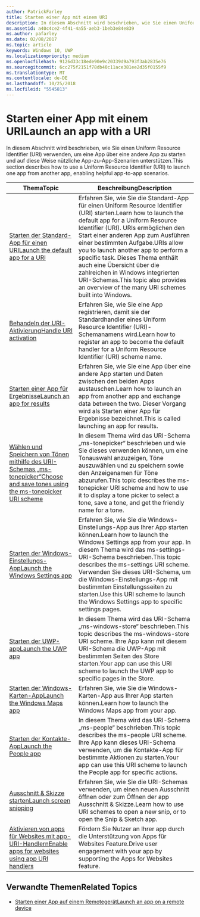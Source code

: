 ```yaml
---
author: PatrickFarley
title: Starten einer App mit einem URI
description: In diesem Abschnitt wird beschrieben, wie Sie einen Uniform Resource Identifier (URI) verwenden, um eine App über eine andere App zu starten.
ms.assetid: a40c4ce2-4f41-4a55-aeb3-1beb3e84e839
ms.author: pafarley
ms.date: 02/08/2017
ms.topic: article
keywords: Windows 10, UWP
ms.localizationpriority: medium
ms.openlocfilehash: 9126d33c18ede90e9c20339d9a793f3ab2835e76
ms.sourcegitcommit: 6cc275f2151f78db40c11ace381ee2d35f0155f9
ms.translationtype: MT
ms.contentlocale: de-DE
ms.lasthandoff: 10/25/2018
ms.locfileid: "5545813"
---
```

# <a name="launch-an-app-with-a-uri"></a><span data-ttu-id="bbea3-104">Starten einer App mit einem URI</span><span class="sxs-lookup"><span data-stu-id="bbea3-104">Launch an app with a URI</span></span>

<span data-ttu-id="bbea3-105">In diesem Abschnitt wird beschrieben, wie Sie einen Uniform Resource Identifier (URI) verwenden, um eine App über eine andere App zu starten und auf diese Weise nützliche App-zu-App-Szenarien unterstützen.</span><span class="sxs-lookup"><span data-stu-id="bbea3-105">This section describes how to use a Uniform Resource Identifier (URI) to launch one app from another app, enabling helpful app-to-app scenarios.</span></span>

| <span data-ttu-id="bbea3-106">Thema</span><span class="sxs-lookup"><span data-stu-id="bbea3-106">Topic</span></span> | <span data-ttu-id="bbea3-107">Beschreibung</span><span class="sxs-lookup"><span data-stu-id="bbea3-107">Description</span></span> |
|-------|-------------|
| [<span data-ttu-id="bbea3-108">Starten der Standard-App für einen URI</span><span class="sxs-lookup"><span data-stu-id="bbea3-108">Launch the default app for a URI</span></span>](launch-default-app.md) | <span data-ttu-id="bbea3-109">Erfahren Sie, wie Sie die Standard-App für einen Uniform Resource Identifier (URI) starten.</span><span class="sxs-lookup"><span data-stu-id="bbea3-109">Learn how to launch the default app for a Uniform Resource Identifier (URI).</span></span> <span data-ttu-id="bbea3-110">URIs ermöglichen den Start einer anderen App zum Ausführen einer bestimmten Aufgabe.</span><span class="sxs-lookup"><span data-stu-id="bbea3-110">URIs allow you to launch another app to perform a specific task.</span></span> <span data-ttu-id="bbea3-111">Dieses Thema enthält auch eine Übersicht über die zahlreichen in Windows integrierten URI-Schemas.</span><span class="sxs-lookup"><span data-stu-id="bbea3-111">This topic also provides an overview of the many URI schemes built into Windows.</span></span> |
| [<span data-ttu-id="bbea3-112">Behandeln der URI-Aktivierung</span><span class="sxs-lookup"><span data-stu-id="bbea3-112">Handle URI activation</span></span>](handle-uri-activation.md) | <span data-ttu-id="bbea3-113">Erfahren Sie, wie Sie eine App registrieren, damit sie der Standardhandler eines Uniform Resource Identifier (URI)-Schemanamens wird.</span><span class="sxs-lookup"><span data-stu-id="bbea3-113">Learn how to register an app to become the default handler for a Uniform Resource Identifier (URI) scheme name.</span></span> |
| [<span data-ttu-id="bbea3-114">Starten einer App für Ergebnisse</span><span class="sxs-lookup"><span data-stu-id="bbea3-114">Launch an app for results</span></span>](how-to-launch-an-app-for-results.md) | <span data-ttu-id="bbea3-115">Erfahren Sie, wie Sie eine App über eine andere App starten und Daten zwischen den beiden Apps austauschen.</span><span class="sxs-lookup"><span data-stu-id="bbea3-115">Learn how to launch an app from another app and exchange data between the two.</span></span> <span data-ttu-id="bbea3-116">Dieser Vorgang wird als Starten einer App für Ergebnisse bezeichnet.</span><span class="sxs-lookup"><span data-stu-id="bbea3-116">This is called launching an app for results.</span></span> |
| [<span data-ttu-id="bbea3-117">Wählen und Speichern von Tönen mithilfe des URI-Schemas „ms-tonepicker“</span><span class="sxs-lookup"><span data-stu-id="bbea3-117">Choose and save tones using the ms-tonepicker URI scheme</span></span>](launch-ringtone-picker.md) | <span data-ttu-id="bbea3-118">In diesem Thema wird das URI-Schema „ms-tonepicker“ beschrieben und wie Sie dieses verwenden können, um eine Tonauswahl anzuzeigen, Töne auszuwählen und zu speichern sowie den Anzeigenamen für Töne abzurufen.</span><span class="sxs-lookup"><span data-stu-id="bbea3-118">This topic describes the ms-tonepicker URI scheme and how to use it to display a tone picker to select a tone, save a tone, and get the friendly name for a tone.</span></span> |
| [<span data-ttu-id="bbea3-119">Starten der Windows-Einstellungs-App</span><span class="sxs-lookup"><span data-stu-id="bbea3-119">Launch the Windows Settings app</span></span>](launch-settings-app.md) | <span data-ttu-id="bbea3-120">Erfahren Sie, wie Sie die Windows-Einstellungs-App aus Ihrer App starten können.</span><span class="sxs-lookup"><span data-stu-id="bbea3-120">Learn how to launch the Windows Settings app from your app.</span></span> <span data-ttu-id="bbea3-121">In diesem Thema wird das ms-settings-URI-Schema beschrieben.</span><span class="sxs-lookup"><span data-stu-id="bbea3-121">This topic describes the ms-settings URI scheme.</span></span> <span data-ttu-id="bbea3-122">Verwenden Sie dieses URI-Schema, um die Windows-Einstellungs-App mit bestimmten Einstellungsseiten zu starten.</span><span class="sxs-lookup"><span data-stu-id="bbea3-122">Use this URI scheme to launch the Windows Settings app to specific settings pages.</span></span> |
| [<span data-ttu-id="bbea3-123">Starten der UWP-app</span><span class="sxs-lookup"><span data-stu-id="bbea3-123">Launch the UWP app</span></span>](launch-store-app.md) | <span data-ttu-id="bbea3-124">In diesem Thema wird das URI-Schema „ms-windows-store“ beschrieben.</span><span class="sxs-lookup"><span data-stu-id="bbea3-124">This topic describes the ms-windows-store URI scheme.</span></span> <span data-ttu-id="bbea3-125">Ihre App kann mit diesem URI-Schema die UWP-App mit bestimmten Seiten des Store starten.</span><span class="sxs-lookup"><span data-stu-id="bbea3-125">Your app can use this URI scheme to launch the UWP app to specific pages in the Store.</span></span> |
| [<span data-ttu-id="bbea3-126">Starten der Windows-Karten-App</span><span class="sxs-lookup"><span data-stu-id="bbea3-126">Launch the Windows Maps app</span></span>](launch-maps-app.md) | <span data-ttu-id="bbea3-127">Erfahren Sie, wie Sie die Windows-Karten-App aus Ihrer App starten können.</span><span class="sxs-lookup"><span data-stu-id="bbea3-127">Learn how to launch the Windows Maps app from your app.</span></span> |
| [<span data-ttu-id="bbea3-128">Starten der Kontakte-App</span><span class="sxs-lookup"><span data-stu-id="bbea3-128">Launch the People app</span></span>](launch-people-apps.md) | <span data-ttu-id="bbea3-129">In diesem Thema wird das URI-Schema „ms-people“ beschrieben.</span><span class="sxs-lookup"><span data-stu-id="bbea3-129">This topic describes the ms-people URI scheme.</span></span> <span data-ttu-id="bbea3-130">Ihre App kann dieses URI-Schema verwenden, um die Kontakte-App für bestimmte Aktionen zu starten.</span><span class="sxs-lookup"><span data-stu-id="bbea3-130">Your app can use this URI scheme to launch the People app for specific actions.</span></span> |
| [<span data-ttu-id="bbea3-131">Ausschnitt & Skizze starten</span><span class="sxs-lookup"><span data-stu-id="bbea3-131">Launch screen snipping</span></span>](launch-screen-snipping.md) | <span data-ttu-id="bbea3-132">Erfahren Sie, wie Sie die URI-Schemas verwenden, um einen neuen Ausschnitt öffnen oder zum Öffnen der app Ausschnitt & Skizze.</span><span class="sxs-lookup"><span data-stu-id="bbea3-132">Learn how to use URI schemes to open a new snip, or to open the Snip & Sketch app.</span></span> |
| [<span data-ttu-id="bbea3-133">Aktivieren von apps für Websites mit app-URI-Handlern</span><span class="sxs-lookup"><span data-stu-id="bbea3-133">Enable apps for websites using app URI handlers</span></span>](web-to-app-linking.md) | <span data-ttu-id="bbea3-134">Fördern Sie Nutzer an Ihrer app durch die Unterstützung von Apps für Websites Feature.</span><span class="sxs-lookup"><span data-stu-id="bbea3-134">Drive user engagement with your app by supporting the Apps for Websites feature.</span></span> |

## <a name="related-topics"></a><span data-ttu-id="bbea3-135">Verwandte Themen</span><span class="sxs-lookup"><span data-stu-id="bbea3-135">Related Topics</span></span>
* [<span data-ttu-id="bbea3-136">Starten einer App auf einem Remotegerät</span><span class="sxs-lookup"><span data-stu-id="bbea3-136">Launch an app on a remote device</span></span>](launch-a-remote-app.md)